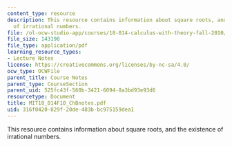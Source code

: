 ```yaml
---
content_type: resource
description: This resource contains information about square roots, and the existence
  of irrational numbers.
file: /ol-ocw-studio-app/courses/18-014-calculus-with-theory-fall-2010/316f0420829f20de483bbc975159dea1_MIT18_014F10_ChBnotes.pdf
file_size: 143190
file_type: application/pdf
learning_resource_types:
- Lecture Notes
license: https://creativecommons.org/licenses/by-nc-sa/4.0/
ocw_type: OCWFile
parent_title: Course Notes
parent_type: CourseSection
parent_uid: 525fc43f-560b-3421-6094-8a3bd93e93d6
resourcetype: Document
title: MIT18_014F10_ChBnotes.pdf
uid: 316f0420-829f-20de-483b-bc975159dea1
---
```

This resource contains information about square roots, and the existence of irrational numbers.